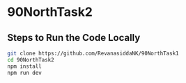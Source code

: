 # 90NorthTask2

## Steps to Run the Code Locally

```bash
git clone https://github.com/RevanasiddaNK/90NorthTask1
cd 90NorthTask2
npm install
npm run dev



